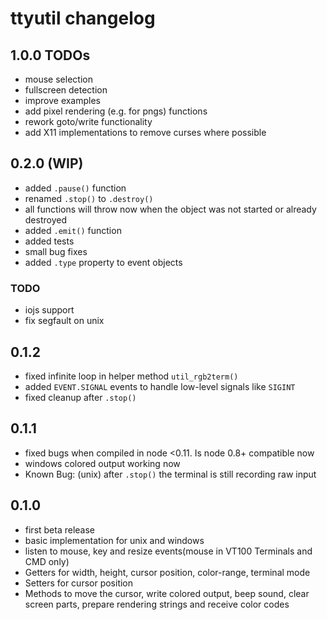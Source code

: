 # ttyutil changelog

## 1.0.0 TODOs

 - mouse selection
 - fullscreen detection
 - improve examples
 - add pixel rendering (e.g. for pngs) functions
 - rework goto/write functionality
 - add X11 implementations to remove curses where possible

## 0.2.0 (WIP)
 - added `.pause()` function
 - renamed `.stop()` to `.destroy()`
 - all functions will throw now when the object was not started or already
 destroyed
 - added `.emit()` function
 - added tests
 - small bug fixes
 - added `.type` property to event objects

### TODO

 - iojs support
 - fix segfault on unix

## 0.1.2
 - fixed infinite loop in helper method `util_rgb2term()`
 - added `EVENT.SIGNAL` events to handle low-level signals like `SIGINT`
 - fixed cleanup after `.stop()`

## 0.1.1

 - fixed bugs when compiled in node <0.11. Is node 0.8+ compatible now
 - windows colored output working now
 - Known Bug: (unix) after `.stop()` the terminal is still recording raw input

## 0.1.0

 - first beta release
 - basic implementation for unix and windows
 - listen to mouse, key and resize events(mouse in VT100 Terminals and CMD only)
 - Getters for width, height, cursor position, color-range, terminal mode
 - Setters for cursor position
 - Methods to move the cursor, write colored output, beep sound, clear screen
 parts, prepare rendering strings and receive color codes
